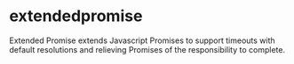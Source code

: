 # extendedpromise

Extended Promise extends Javascript Promises to support timeouts with default resolutions and relieving Promises of the responsibility to complete.
